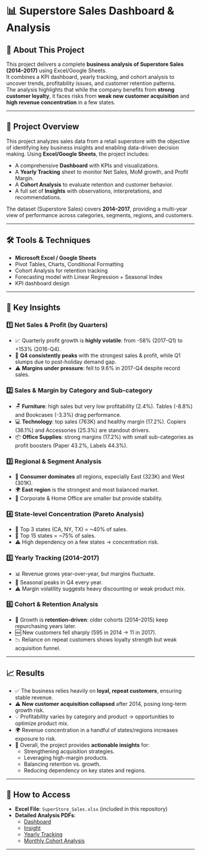 # 📊 Superstore Sales Dashboard & Analysis

## 📝 About This Project  
This project delivers a complete **business analysis of Superstore Sales (2014–2017)** using Excel/Google Sheets.  
It combines a KPI dashboard, yearly tracking, and cohort analysis to uncover trends, profitability issues, and customer retention patterns.  
The analysis highlights that while the company benefits from **strong customer loyalty**, it faces risks from **weak new customer acquisition** and **high revenue concentration** in a few states.  

---

## 📌 Project Overview  
This project analyzes sales data from a retail superstore with the objective of identifying key business insights and enabling data-driven decision making. Using **Excel/Google Sheets**, the project includes:  

- A comprehensive **Dashboard** with KPIs and visualizations.  
- A **Yearly Tracking** sheet to monitor Net Sales, MoM growth, and Profit Margin.  
- A **Cohort Analysis** to evaluate retention and customer behavior.  
- A full set of **Insights** with observations, interpretations, and recommendations.  

The dataset (Superstore Sales) covers **2014–2017**, providing a multi-year view of performance across categories, segments, regions, and customers.  

---

## 🛠 Tools & Techniques  
- **Microsoft Excel / Google Sheets**  
- Pivot Tables, Charts, Conditional Formatting  
- Cohort Analysis for retention tracking  
- Forecasting model with Linear Regression + Seasonal Index  
- KPI dashboard design  

---

## 🔑 Key Insights  

### 1️⃣ Net Sales & Profit (by Quarters)  
- 📈 Quarterly profit growth is **highly volatile**: from -58% (2017-Q1) to +153% (2016-Q4).  
- 🎯 **Q4 consistently peaks** with the strongest sales & profit, while Q1 slumps due to post-holiday demand gap.  
- ⚠️ **Margins under pressure**: fell to 9.6% in 2017-Q4 despite record sales.  

### 2️⃣ Sales & Margin by Category and Sub-category  
- 🪑 **Furniture**: high sales but very low profitability (2.4%). Tables (-8.8%) and Bookcases (-3.3%) drag performance.  
- 💻 **Technology**: top sales (763K) and healthy margin (17.2%). Copiers (36.1%) and Accessories (25.3%) are standout drivers.  
- 📦 **Office Supplies**: strong margins (17.2%) with small sub-categories as profit boosters (Paper 43.2%, Labels 44.3%).  

### 3️⃣ Regional & Segment Analysis  
- 👥 **Consumer dominates** all regions, especially East (323K) and West (301K).  
- 🌍 **East region** is the strongest and most balanced market.  
- 🏢 Corporate & Home Office are smaller but provide stability.  

### 4️⃣ State-level Concentration (Pareto Analysis)  
- 🥇 Top 3 states (CA, NY, TX) = ~40% of sales.  
- 🏅 Top 15 states = ~75% of sales.  
- ⚠️ High dependency on a few states → concentration risk.  

### 5️⃣ Yearly Tracking (2014–2017)  
- 📊 Revenue grows year-over-year, but margins fluctuate.  
- 🎯 Seasonal peaks in Q4 every year.  
- ⚠️ Margin volatility suggests heavy discounting or weak product mix.  

### 6️⃣ Cohort & Retention Analysis  
- 🔄 Growth is **retention-driven**: older cohorts (2014–2015) keep repurchasing years later.  
- 🆕 New customers fell sharply (595 in 2014 → 11 in 2017).  
- 📉 Reliance on repeat customers shows loyalty strength but weak acquisition funnel.  

---

## 📈 Results  
- ✅ The business relies heavily on **loyal, repeat customers**, ensuring stable revenue.  
- ⚠️ **New customer acquisition collapsed** after 2014, posing long-term growth risk.  
- 💡 Profitability varies by category and product → opportunities to optimize product mix.  
- 🌍 Revenue concentration in a handful of states/regions increases exposure to risk.  
- 📌 Overall, the project provides **actionable insights** for:  
  - Strengthening acquisition strategies.  
  - Leveraging high-margin products.  
  - Balancing retention vs. growth.  
  - Reducing dependency on key states and regions.  

---

## 🔎 How to Access  
- **Excel File**: `SuperStore_Sales.xlsx` (included in this repository)  
- **Detailed Analysis PDFs**:  
  - [Dashboard](SuperStore_Sales%20-%20Dashboard.pdf)  
  - [Insight](SuperStore_Sales%20-%20Insight.pdf)  
  - [Yearly Tracking](SuperStore_Sales%20-%20Yearly_Tracking.pdf)  
  - [Monthly Cohort Analysis](SuperStore_Sales%20-%20MonthlyCohort_Analysis.pdf)  

---
